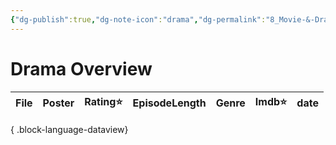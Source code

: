 ```yaml
---
{"dg-publish":true,"dg-note-icon":"drama","dg-permalink":"8_Movie-&-Drama/Overview/drama","tags":["drama","overview"],"permalink":"/8_Movie-&-Drama/Overview/drama/","dgPassFrontmatter":true,"noteIcon":"drama"}
---
```


# Drama Overview
| File | Poster | Rating⭐ | EpisodeLength | Genre | Imdb⭐ | date |
| ---- | ------ | ------- | ------------- | ----- | ----- | ---- |

{ .block-language-dataview}
